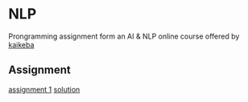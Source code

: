 # NLP
Prongramming assignment form an AI & NLP online course offered by [kaikeba](https://www.kaikeba.com/)

## Assignment
[assignment 1](https://github.com/carsonxie/AI-and-NLP-course/blob/master/assignment_1.ipynb)
[solution](https://github.com/carsonxie/AI-and-NLP-course/blob/master/assignment_1.py)
